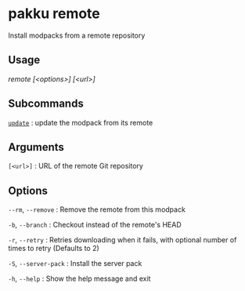 # pakku remote

Install modpacks from a remote repository

## Usage

<snippet id="snippet-cmd">

<var name="cmd">remote</var>
<var name="params">[&lt;options&gt;] [&lt;url&gt;]</var>
<include from="_template_cmd.md" element-id="template-cmd"/>

</snippet>


## Subcommands

[`update`](pakku-remote-update.md)
: update the modpack from its remote

## Arguments

<snippet id="snippet-args">

`[<url>]`
: URL of the remote Git repository

</snippet>

## Options

<snippet id="snippet-options-all">

<snippet id="snippet-options">

`--rm`, `--remove`
: Remove the remote from this modpack

`-b`, `--branch`
: Checkout <branch> instead of the remote's HEAD

`-r`, `--retry`
: Retries downloading when it fails, with optional number of times to retry (Defaults to 2)

`-S`, `--server-pack`
: Install the server pack

</snippet>

`-h`, `--help`
: Show the help message and exit

</snippet>
